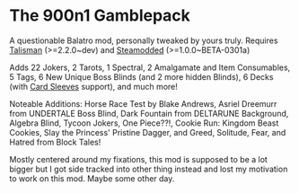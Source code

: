 # The 900n1 Gamblepack
A questionable Balatro mod, personally tweaked by yours truly.
Requires [Talisman](https://github.com/SpectralPack/Talisman) (>=2.2.0~dev) and [Steamodded](https://github.com/Steamodded/smods) (>=1.0.0~BETA-0301a)

Adds 22 Jokers, 2 Tarots, 1 Spectral, 2 Amalgamate and Item Consumables, 5 Tags, 6 New Unique Boss Blinds (and 2 more hidden Blinds), 6 Decks (with [Card Sleeves](https://github.com/larswijn/CardSleeves) support), and much more!

Noteable Additions: Horse Race Test by Blake Andrews, Asriel Dreemurr from UNDERTALE Boss Blind, Dark Fountain from DELTARUNE Background, Algebra Blind, Tycoon Jokers, One Piece??!, Cookie Run: Kingdom Beast Cookies, Slay the Princess' Pristine Dagger, and Greed, Solitude, Fear, and Hatred from Block Tales!

Mostly centered around my fixations, this mod is supposed to be a lot bigger but I got side tracked into other thing instead and lost my motivation to work on this mod. Maybe some other day.
